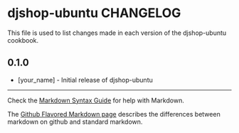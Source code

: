 # djshop-ubuntu CHANGELOG

This file is used to list changes made in each version of the djshop-ubuntu cookbook.

## 0.1.0
- [your_name] - Initial release of djshop-ubuntu

- - -
Check the [Markdown Syntax Guide](http://daringfireball.net/projects/markdown/syntax) for help with Markdown.

The [Github Flavored Markdown page](http://github.github.com/github-flavored-markdown/) describes the differences between markdown on github and standard markdown.
